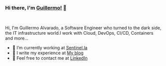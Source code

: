
### Hi there, I'm [Guillermo!](https://galvarado.com.mx) 👋

<br />

Hi, I'm Guillermo Alvarado, a Software Engineer who turned to the dark side, the IT infrastructure world.I work with Cloud, DevOps, CI/CD, Containers and more...

- 🔭 I’m currently working at [Sentinel.la](https://sentinel.la)
- 🌱 I write my experience at [My blog](https://galvarado.com.mx)
- 💬 Feel free to contact me at [LinkedIn](https://www.linkedin.com/in/guillermoalvarado89/)

